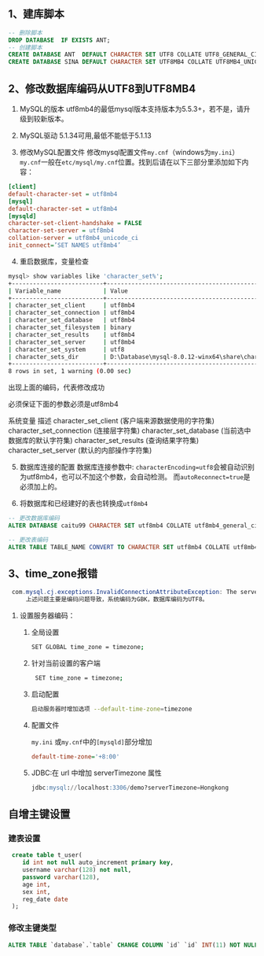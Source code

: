 ## 1、建库脚本

```sql
-- 删除脚本
DROP DATABASE  IF EXISTS ANT;
-- 创建脚本
CREATE DATABASE ANT  DEFAULT CHARACTER SET UTF8 COLLATE UTF8_GENERAL_CI;
CREATE DATABASE SINA DEFAULT CHARACTER SET UTF8MB4 COLLATE UTF8MB4_UNICODE_CI;
```

## 2、修改数据库编码从UTF8到UTF8MB4

1. MySQL的版本
    utf8mb4的最低mysql版本支持版本为5.5.3+，若不是，请升级到较新版本。

2. MySQL驱动
    5.1.34可用,最低不能低于5.1.13

3. 修改MySQL配置文件
修改mysql配置文件`my.cnf`（windows为`my.ini`） 
`my.cnf`一般在`etc/mysql/my.cnf`位置。找到后请在以下三部分里添加如下内容： 
```ini 
[client] 
default-character-set = utf8mb4 
[mysql] 
default-character-set = utf8mb4 
[mysqld] 
character-set-client-handshake = FALSE 
character-set-server = utf8mb4 
collation-server = utf8mb4_unicode_ci 
init_connect=’SET NAMES utf8mb4’
```

4. 重启数据库，变量检查

```bash
mysql> show variables like 'character_set%';
+--------------------------+-------------------------------------------------+
| Variable_name            | Value                                           |
+--------------------------+-------------------------------------------------+
| character_set_client     | utf8mb4                                         |
| character_set_connection | utf8mb4                                         |
| character_set_database   | utf8mb4                                         |
| character_set_filesystem | binary                                          |
| character_set_results    | utf8mb4                                         |
| character_set_server     | utf8mb4                                         |
| character_set_system     | utf8                                            |
| character_sets_dir       | D:\Database\mysql-8.0.12-winx64\share\charsets\ |
+--------------------------+-------------------------------------------------+
8 rows in set, 1 warning (0.00 sec)
```

出现上面的编码，代表修改成功

必须保证下面的参数必须是utf8mb4

系统变量	                                     描述
character_set_client	             (客户端来源数据使用的字符集)
character_set_connection	     (连接层字符集)
character_set_database	     (当前选中数据库的默认字符集)
character_set_results	             (查询结果字符集)
character_set_server	             (默认的内部操作字符集)

5. 数据库连接的配置
   数据库连接参数中: `characterEncoding=utf8`会被自动识别为utf8mb4，也可以不加这个参数，会自动检测。 而`autoReconnect=true`是必须加上的。

6. 将数据库和已经建好的表也转换成`utf8mb4`

  ```sql 
  -- 更改数据库编码
  ALTER DATABASE caitu99 CHARACTER SET utf8mb4 COLLATE utf8mb4_general_ci;
  
  -- 更改表编码
  ALTER TABLE TABLE_NAME CONVERT TO CHARACTER SET utf8mb4 COLLATE utf8mb4_general_ci;
  ```

## 3、time_zone报错

```java
 com.mysql.cj.exceptions.InvalidConnectionAttributeException: The server time zone value '?Ð¹???×¼Ê±?' is unrecognized or represents more than one time zone. You must configure either the server or JDBC driver (via the serverTimezone configuration property) to use a more specifc time zone value if you want to utilize time zone support.
     上述问题主要是编码问题导致，系统编码为GBK，数据库编码为UTF8。
```

1. 设置服务器编码：

   1. 全局设置

      ```bash
      SET GLOBAL time_zone = timezone;
      ```

   2. 针对当前设置的客户端

      ```bash
       SET time_zone = timezone;
      ```

   3. 启动配置
      ```bash
      启动服务器时增加选项 --default-time-zone=timezone
      ```

   4. 配置文件

      `my.ini` 或` my.cnf `中的` [mysqld] `部分增加 

      ```ini
      default-time-zone='+8:00'
      ```

   5. JDBC:在 url 中增加 serverTimezone 属性

      ```sql
      jdbc:mysql://localhost:3306/demo?serverTimezone=Hongkong
      ```


## 自增主键设置

### 建表设置

```sql
 create table t_user(
    id int not null auto_increment primary key,
    username varchar(128) not null,
    password varchar(128),
    age int,
    sex int,
    reg_date date
 );
```

### 修改主键类型

```sql
ALTER TABLE `database`.`table` CHANGE COLUMN `id` `id` INT(11) NOT NULL AUTO_INCREMENT  ;
```

